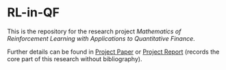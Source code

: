 # RL-in-QF
This is the repository for the research project <em>Mathematics of Reinforcement 
Learning with Applications to Quantitative Finance</em>.

Further details can be found in [Project Paper](papers/paper_1-col.pdf) 
or [Project Report](papers/report.pdf) (records the 
core part of this research without bibliography).
